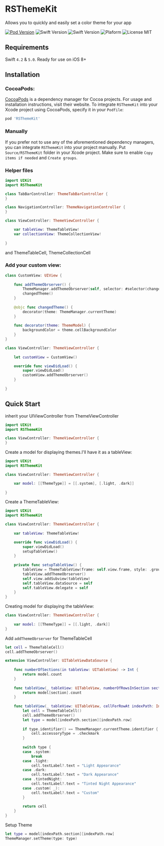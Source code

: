 # RSThemeKit
Allows you to quickly and easily set a color theme for your app

[![Pod Version](https://img.shields.io/badge/Pod-1.0.3-6193DF.svg)](https://cocoapods.org/)
![Swift Version](https://img.shields.io/badge/iOS-8.0+-blue.svg) 
![Swift Version](https://img.shields.io/badge/Swift-4.2+-orange.svg)
![Plaform](https://img.shields.io/badge/Platform-iOS-lightgrey.svg)
![License MIT](https://img.shields.io/badge/License-MIT-lightgrey.svg) 

## Requirements

Swift `4.2` & `5.0`. Ready for use on iOS 8+

## Installation

### CocoaPods:

[CocoaPods](https://cocoapods.org) is a dependency manager for Cocoa projects. For usage and installation instructions, visit their website. To integrate `RSThemeKit` into your Xcode project using CocoaPods, specify it in your `Podfile`:

```ruby
pod 'RSThemeKit'
```

### Manually

If you prefer not to use any of the aforementioned dependency managers, you can integrate `RSThemeKit` into your project manually. Put `Source/RSThemeKit` folder in your Xcode project. Make sure to enable `Copy items if needed` and `Create groups`.

### Helper files

```swift
import UIKit
import RSThemeKit

class TabBarController: ThemeTabBarController {
}

class NavigationController: ThemeNavigationController {
}

class ViewController: ThemeViewController {

    var tableView: ThemeTableView!
    var collectionView: ThemeCollectionView!
 
} 
```

and ThemeTableCell, ThemeCollectionCell

### Add your custom view:

```swift
class CustomView: UIView {
    
    func addThemeObrserver() {
        ThemeManager.addThemeObrserver(self, selector: #selector(changedTheme))
        changedTheme()
    }
    
    @objc func changedTheme() {
        decorator(theme: ThemeManager.currentTheme)
    }
    
    func decorator(theme: ThemeModel) {
        backgroundColor = theme.cellBackgroundColor
    }
} 

class ViewController: ThemeViewController {
    
    let customView = CustomView()

    override func viewDidLoad() {
        super.viewDidLoad()
        customView.addThemeObrserver()
    }
    
}
```

## Quick Start

inherit your UIViewController from ThemeViewController

```swift
import UIKit
import RSThemeKit

class ViewController: ThemeViewController {
}
```

Create a model for displaying themes.I'll have it as a tableView:

```swift
import UIKit
import RSThemeKit

class ViewController: ThemeViewController {

    var model: [[ThemeType]] = [[.system], [.light, .dark]]
 
}
```

Create a ThemeTableView:

```swift
import UIKit
import RSThemeKit

class ViewController: ThemeViewController {
    
    var tableView: ThemeTableView!

    override func viewDidLoad() {
        super.viewDidLoad()
        setupTableView()
    }
    
    private func setupTableView() {
        tableView = ThemeTableView(frame: self.view.frame, style: .grouped)
        tableView.addThemeObrserver()
        self.view.addSubview(tableView)
        self.tableView.dataSource = self
        self.tableView.delegate = self
    }
}
```

Сreating model for displaying the tableView: 

```swift
class ViewController: ThemeViewController {
  
    var model: [[ThemeType]] = [[.light, .dark]]
}
```

Add `addThemeObrserver` for ThemeTableCell

```swift
let cell = ThemeTableCell()
cell.addThemeObrserver()
```

```swift
extension ViewController: UITableViewDataSource {
    
    func numberOfSections(in tableView: UITableView) -> Int {
        return model.count
    }
    
    func tableView(_ tableView: UITableView, numberOfRowsInSection section: Int) -> Int {
        return model[section].count
    }
    
    func tableView(_ tableView: UITableView, cellForRowAt indexPath: IndexPath) -> UITableViewCell {
        let cell = ThemeTableCell()
        cell.addThemeObrserver()
        let type = model[indexPath.section][indexPath.row]
        
        if type.identifier() == ThemeManager.currentTheme.identifier {
            cell.accessoryType = .checkmark
        }
        
        switch type {
        case .system:
            break
        case .light:
            cell.textLabel?.text = "Light Appearance"
        case .dark:
            cell.textLabel?.text = "Dark Appearance"
        case .tintedNight:
            cell.textLabel?.text = "Tinted Night Appearance"
        case .custom( _):
            cell.textLabel?.text = "Custom"
        }
        
        return cell
    }
}
```
Setup Theme 
```swift
let type = model[indexPath.section][indexPath.row]
ThemeManager.setTheme(type: type)
```
